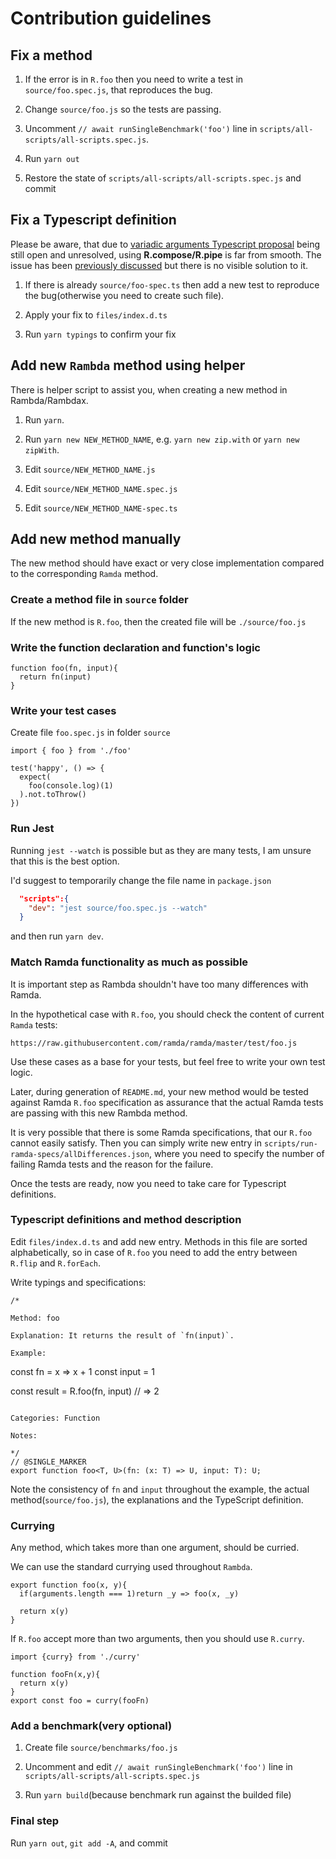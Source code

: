 # Contribution guidelines

## Fix a method

1. If the error is in `R.foo` then you need to write a test in `source/foo.spec.js`, that reproduces the bug.

2. Change `source/foo.js` so the tests are passing.

3. Uncomment `// await runSingleBenchmark('foo')` line in `scripts/all-scripts/all-scripts.spec.js`.

4. Run `yarn out`

5. Restore the state of `scripts/all-scripts/all-scripts.spec.js` and commit

## Fix a Typescript definition

Please be aware, that due to [variadic arguments Typescript proposal](https://github.com/microsoft/TypeScript/issues/5453) being still open and unresolved, using **R.compose/R.pipe** is far from smooth. The issue has been [previously discussed](https://github.com/selfrefactor/rambda/issues/466) but there is no visible solution to it.

1. If there is already `source/foo-spec.ts` then add a new test to reproduce the bug(otherwise you need to create such file).

2. Apply your fix to `files/index.d.ts`

3. Run `yarn typings` to confirm your fix

## Add new `Rambda` method using helper

There is helper script to assist you, when creating a new method in Rambda/Rambdax.

1. Run `yarn`.

2. Run `yarn new NEW_METHOD_NAME`, e.g. `yarn new zip.with` or `yarn new zipWith`.

3. Edit `source/NEW_METHOD_NAME.js`

4. Edit `source/NEW_METHOD_NAME.spec.js`

5. Edit `source/NEW_METHOD_NAME-spec.ts`

## Add new method manually

The new method should have exact or very close implementation compared to the corresponding `Ramda` method.

### Create a method file in `source` folder

If the new method is `R.foo`, then the created file will be `./source/foo.js`

### Write the function declaration and function's logic

```
function foo(fn, input){
  return fn(input)
}
```

### Write your test cases

Create file `foo.spec.js` in folder `source`

```
import { foo } from './foo'

test('happy', () => {
  expect(
    foo(console.log)(1)
  ).not.toThrow()
})
```

### Run Jest

Running `jest --watch` is possible but as they are many tests, I am unsure that this is the best option.

I'd suggest to temporarily change the file name in `package.json`

```json
  "scripts":{
    "dev": "jest source/foo.spec.js --watch"
  }
```

and then run `yarn dev`.

### Match Ramda functionality as much as possible

It is important step as Rambda shouldn't have too many differences with Ramda.

In the hypothetical case with `R.foo`, you should check the content of current `Ramda` tests:

`https://raw.githubusercontent.com/ramda/ramda/master/test/foo.js`

Use these cases as a base for your tests, but feel free to write your own test logic.

Later, during generation of `README.md`, your new method would be tested against Ramda `R.foo` specification as assurance that the actual Ramda tests are passing with this new Rambda method.

It is very possible that there is some Ramda specifications, that our `R.foo` cannot easily satisfy. Then you can simply write new entry in `scripts/run-ramda-specs/allDifferences.json`, where you need to specify the number of failing Ramda tests and the reason for the failure.

Once the tests are ready, now you need to take care for Typescript definitions.

### Typescript definitions and method description

Edit `files/index.d.ts` and add new entry. Methods in this file are sorted alphabetically, so in case of `R.foo`  you need to add the entry between `R.flip` and `R.forEach`.

Write typings and specifications:

```text
/*

Method: foo

Explanation: It returns the result of `fn(input)`.

Example:

```
const fn = x => x + 1
const input = 1

const result = R.foo(fn, input)
// => 2
```

Categories: Function

Notes:

*/
// @SINGLE_MARKER
export function foo<T, U>(fn: (x: T) => U, input: T): U;
```

Note the consistency of `fn` and `input` throughout the example, the actual method(`source/foo.js`), the explanations and the TypeScript definition.

### Currying

 Any method, which takes more than one argument, should be curried.

We can use the standard currying used throughout `Rambda`.
```
export function foo(x, y){
  if(arguments.length === 1)return _y => foo(x, _y)

  return x(y)
}
```

If `R.foo` accept more than two arguments, then you should use `R.curry`.

```
import {curry} from './curry'

function fooFn(x,y){
  return x(y)
}
export const foo = curry(fooFn)
```

### Add a benchmark(very optional)

1. Create file `source/benchmarks/foo.js`

2. Uncomment and edit `// await runSingleBenchmark('foo')` line in `scripts/all-scripts/all-scripts.spec.js`

3. Run `yarn build`(because benchmark run against the builded file)

### Final step

Run `yarn out`, `git add -A`, and commit